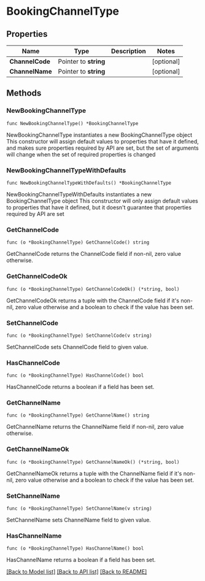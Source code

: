 # BookingChannelType

## Properties

Name | Type | Description | Notes
------------ | ------------- | ------------- | -------------
**ChannelCode** | Pointer to **string** |  | [optional] 
**ChannelName** | Pointer to **string** |  | [optional] 

## Methods

### NewBookingChannelType

`func NewBookingChannelType() *BookingChannelType`

NewBookingChannelType instantiates a new BookingChannelType object
This constructor will assign default values to properties that have it defined,
and makes sure properties required by API are set, but the set of arguments
will change when the set of required properties is changed

### NewBookingChannelTypeWithDefaults

`func NewBookingChannelTypeWithDefaults() *BookingChannelType`

NewBookingChannelTypeWithDefaults instantiates a new BookingChannelType object
This constructor will only assign default values to properties that have it defined,
but it doesn't guarantee that properties required by API are set

### GetChannelCode

`func (o *BookingChannelType) GetChannelCode() string`

GetChannelCode returns the ChannelCode field if non-nil, zero value otherwise.

### GetChannelCodeOk

`func (o *BookingChannelType) GetChannelCodeOk() (*string, bool)`

GetChannelCodeOk returns a tuple with the ChannelCode field if it's non-nil, zero value otherwise
and a boolean to check if the value has been set.

### SetChannelCode

`func (o *BookingChannelType) SetChannelCode(v string)`

SetChannelCode sets ChannelCode field to given value.

### HasChannelCode

`func (o *BookingChannelType) HasChannelCode() bool`

HasChannelCode returns a boolean if a field has been set.

### GetChannelName

`func (o *BookingChannelType) GetChannelName() string`

GetChannelName returns the ChannelName field if non-nil, zero value otherwise.

### GetChannelNameOk

`func (o *BookingChannelType) GetChannelNameOk() (*string, bool)`

GetChannelNameOk returns a tuple with the ChannelName field if it's non-nil, zero value otherwise
and a boolean to check if the value has been set.

### SetChannelName

`func (o *BookingChannelType) SetChannelName(v string)`

SetChannelName sets ChannelName field to given value.

### HasChannelName

`func (o *BookingChannelType) HasChannelName() bool`

HasChannelName returns a boolean if a field has been set.


[[Back to Model list]](../README.md#documentation-for-models) [[Back to API list]](../README.md#documentation-for-api-endpoints) [[Back to README]](../README.md)


